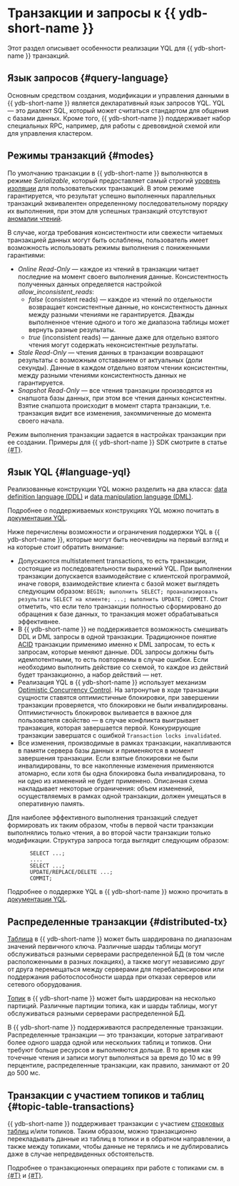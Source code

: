 # Транзакции и запросы к {{ ydb-short-name }}

Этот раздел описывает особенности реализации YQL для {{ ydb-short-name }} транзакций.

## Язык запросов {#query-language}

Основным средством создания, модификации и управления данными в {{ ydb-short-name }} является декларативный язык запросов YQL. YQL — это диалект SQL, который может считаться стандартом для общения с базами данных. Кроме того, {{ ydb-short-name }} поддерживает набор специальных RPC, например, для работы с древовидной схемой или для управления кластером.

## Режимы транзакций {#modes}

По умолчанию транзакции в {{ ydb-short-name }} выполняются в режиме *Serializable*, который предоставляет самый строгий [уровень изоляции](https://en.wikipedia.org/wiki/Isolation_(database_systems)#Serializable) для пользовательских транзакций. В этом режиме гарантируется, что результат успешно выполненных параллельных транзакций эквивалентен определенному последовательному порядку их выполнения, при этом для успешных транзакций отсутствуют [аномалии чтений](https://en.wikipedia.org/wiki/Isolation_(database_systems)#Read_phenomena).

В случае, когда требования консистентности или свежести читаемых транзакцией данных могут быть ослаблены, пользователь имеет возможность использовать режимы выполнения с пониженными гарантиями:

* *Online Read-Only* — каждое из чтений в транзакции читает последние на момент своего выполнения данные. Консистентность полученных данных определяется настройкой *allow_inconsistent_reads*:
  * *false* (consistent reads) — каждое из чтений по отдельности возвращает консистентные данные, но консистентность данных между разными чтениями не гарантируется. Дважды выполненное чтение одного и того же диапазона таблицы может вернуть разные результаты.
  * *true* (inconsistent reads) — данные даже для отдельно взятого чтения могут содержать неконсистентные результаты.
* *Stale Read-Only* — чтения данных в транзакции возвращают результаты с возможным отставанием от актуальных (доли секунды). Данные в каждом отдельно взятом чтении консистентны, между разными чтениями консистентность данных не гарантируется.
* *Snapshot Read-Only* — все чтения транзакции производятся из снапшота базы данных, при этом все чтения данных консистентны. Взятие снапшота происходит в момент старта транзакции, т.е. транзакция видит все изменения, закоммиченные до момента своего начала.

Режим выполнения транзакции задается в настройках транзакции при ее создании. Примеры для {{ ydb-short-name }} SDK смотрите в статье [{#T}](../../recipes/ydb-sdk/tx-control.md).

## Язык YQL {#language-yql}

Реализованные конструкции YQL можно разделить на два класса: [data definition language (DDL)](https://en.wikipedia.org/wiki/Data_definition_language) и [data manipulation language (DML)](https://en.wikipedia.org/wiki/Data_manipulation_language).

Подробнее о поддерживаемых конструкциях YQL можно почитать в [документации YQL](../../yql/reference/index.md).

Ниже перечислены возможности и ограничения поддержки YQL в {{ ydb-short-name }}, которые могут быть неочевидны на первый взгляд и на которые стоит обратить внимание:

* Допускаются multistatement transactions, то есть транзакции, состоящие из последовательности выражений YQL. При выполнении транзакции допускается взаимодействие с клиентской программой, иначе говоря, взаимодействие клиента с базой может выглядеть следующим образом: `BEGIN; выполнить SELECT; проанализировать результаты SELECT на клиенте; ...; выполнить UPDATE; COMMIT`. Стоит отметить, что если тело транзакции полностью сформировано до обращения к базе данных, то транзакция может обрабатываться эффективнее.
* В {{ ydb-short-name }} не поддерживается возможность смешивать DDL и DML запросы в одной транзакции. Традиционное понятие [ACID](https://ru.wikipedia.org/wiki/ACID) транзакции применимо именно к DML запросам, то есть к запросам, которые меняют данные. DDL запросы должны быть идемпотентными, то есть повторяемы в случае ошибки. Если необходимо выполнить действие со схемой, то каждое из действий будет транзакционно, а набор действий — нет.
* Реализация YQL в {{ ydb-short-name }} использует механизм [Optimistic Concurrency Control](https://en.wikipedia.org/wiki/Optimistic_concurrency_control). На затронутые в ходе транзакции сущности ставятся оптимистичные блокировки, при завершении транзакции проверяется, что блокировки не были инвалидированы. Оптимистичность блокировок выливается в важное для пользователя свойство — в случае конфликта выигрывает транзакция, которая завершается первой. Конкурирующие транзакции завершатся с ошибкой `Transaction locks invalidated`.
* Все изменения, производимые в рамках транзакции, накапливаются в памяти сервера базы данных и применяются в момент завершения транзакции. Если взятые блокировки не были инвалидированы, то все накопленные изменения применяются атомарно, если хотя бы одна блокировка была инвалидирована, то ни одно из изменений не будет применено. Описанная схема накладывает некоторые ограничения: объем изменений, осуществляемых в рамках одной транзакции, должен умещаться в оперативную память.

Для наиболее эффективного выполнения транзакций следует формировать их таким образом, чтобы в первой части транзакции выполнялись только чтения, а во второй части транзакции только модификации. Структура запроса тогда выглядит следующим образом:

```yql
       SELECT ...;
       ....
       SELECT ...;
       UPDATE/REPLACE/DELETE ...;
       COMMIT;
```

Подробнее о поддержке YQL в {{ ydb-short-name }} можно прочитать в [документации YQL](../../yql/reference/index.md).

## Распределенные транзакции {#distributed-tx}

[Таблица](../datamodel/table.md) в {{ ydb-short-name }} может быть шардирована по диапазонам значений первичного ключа. Различные шарды таблицы могут обслуживаться разными серверами распределенной БД (в том числе расположенными в разных локациях), а также могут независимо друг от друга перемещаться между серверами для перебалансировки или поддержания работоспособности шарда при отказах серверов или сетевого оборудования.

[Топик](../topic.md) в {{ ydb-short-name }} может быть шардирован на несколько партиций. Различные партиции топика, как и шарды таблицы, могут обслуживаться разными серверами распределенной БД.

В {{ ydb-short-name }} поддерживаются распределенные транзакции. Распределенные транзакции — это транзакции, которые затрагивают более одного шарда одной или нескольких таблиц и топиков. Они требуют больше ресурсов и выполняются дольше. В то время как точечные чтения и записи могут выполняться за время до 10 мс в 99 перцентиле, распределенные транзакции, как правило, занимают от 20 до 500 мс.

## Транзакции с участием топиков и таблиц {#topic-table-transactions}

{{ ydb-short-name }} поддерживает транзакции с участием [строковых таблиц](../glossary.md#row-oriented-table) и/или топиков. Таким образом, можно транзакционно перекладывать данные из таблиц в топики и в обратном направлении, а также между топиками, чтобы данные не терялись и не дублировались даже в случае непредвиденных обстоятельств.

Подробнее о транзакционных операциях при работе с топиками см. в [{#T}](../topic.md#topic-transactions) и [{#T}](../../reference/ydb-sdk/topic.md).